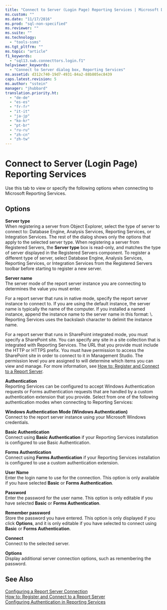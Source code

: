 ```yaml
---
title: "Connect to Server (Login Page) Reporting Services | Microsoft Docs"
ms.custom: ""
ms.date: "11/17/2016"
ms.prod: "sql-non-specified"
ms.reviewer: ""
ms.suite: ""
ms.technology: 
  - "tools-ssms"
ms.tgt_pltfrm: ""
ms.topic: "article"
f1_keywords: 
  - "sql13.swb.connecttors.login.f1"
helpviewer_keywords: 
  - "Connect to Server dialog box, Reporting Services"
ms.assetid: d312c740-19d7-4931-84a2-88b805ec8439
caps.latest.revision: 5
ms.author: "sstein"
manager: "jhubbard"
translation.priority.ht: 
  - "de-de"
  - "es-es"
  - "fr-fr"
  - "it-it"
  - "ja-jp"
  - "ko-kr"
  - "pt-br"
  - "ru-ru"
  - "zh-cn"
  - "zh-tw"
---
```

# Connect to Server (Login Page) Reporting Services
Use this tab to view or specify the following options when connecting to Microsoft Reporting Services.  
  
## Options  
**Server type**  
When registering a server from Object Explorer, select the type of server to connect to: Database Engine, Analysis Services, Reporting Services, or Integration Services. The rest of the dialog shows only the options that apply to the selected server type. When registering a server from Registered Servers, the **Server type** box is read-only, and matches the type of server displayed in the Registered Servers component. To register a different type of server, select Database Engine, Analysis Services, Reporting Services, or Integration Services from the Registered Servers toolbar before starting to register a new server.  
  
**Server name**  
The server mode of the report server instance you are connecting to determines the value you must enter.  
  
For a report server that runs in native mode, specify the report server instance to connect to. If you are using the default instance, the server name is typically the name of the computer. If you installed a named instance, append the instance name to the server name in this format: <servername>\\<InstanceName>. Reporting Services uses the backslash character to delimit the instance name.  
  
For a report server that runs in SharePoint integrated mode, you must specify a SharePoint site. You can specify any site in a site collection that is integrated with Reporting Services. The URL that you provide must include the HTTP or HTTPS prefix. You must have permission to access the SharePoint site in order to connect to it in Management Studio. The permission level you are assigned to will determine which items you can view and manage. For more information, see [How to: Register and Connect to a Report Server](http://msdn.microsoft.com/en-us/c875ff87-ee7d-443a-a702-bdb4b6c27c6e).  
  
**Authentication**  
Reporting Services can be configured to accept Windows Authentication requests or Forms authentication requests that are handled by a custom authentication extension that you provide. Select from one of the following authentication modes when connecting to Reporting Services:  
  
**Windows Authentication Mode (Windows Authentication)**  
Connect to the report server instance using your Microsoft Windows credentials.  
  
**Basic Authentication**  
Connect using **Basic Authentication** if your Reporting Services installation is configured to use Basic Authentication.  
  
**Forms Authentication**  
Connect using **Forms Authentication** if your Reporting Services installation is configured to use a custom authentication extension.  
  
**User Name**  
Enter the login name to use for the connection. This option is only available if you have selected **Basic** or **Forms Authentication**.  
  
**Password**  
Enter the password for the user name. This option is only editable if you have selected **Basic** or **Forms Authentication**.  
  
**Remember password**  
Store the password you have entered. This option is only displayed if you click **Options**, and it is only editable if you have selected to connect using **Basic** or **Forms Authentication**.  
  
**Connect**  
Connect to the selected server.  
  
**Options**  
Display additional server connection options, such as remembering the password.  
  
## See Also  
[Configuring a Report Server Connection](http://msdn.microsoft.com/en-us/9759a9fb-35e9-4215-969b-a9f1fea18487)  
[How to: Register and Connect to a Report Server](http://msdn.microsoft.com/en-us/c875ff87-ee7d-443a-a702-bdb4b6c27c6e)  
[Configuring Authentication in Reporting Services](http://msdn.microsoft.com/en-us/753c2542-0e97-4d8f-a5dd-4b07a5cd10ab)  
  
